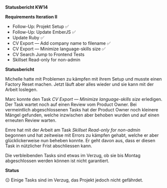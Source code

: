 **Statusbericht KW14**

**Requirements Iteration II** 

- Follow-Up: Projekt Setup ✅
- Follow-Up: Update EmberJS ✅
- Update Ruby ✅
- CV Export — Add company name to filename ✅
- CV Export — Minimize language-skills size ✅
- CV Search Jump to Frontend Tests
- Skillset Read-only for non-admin

**Statusbericht** 

Michelle hatte mit Problemen zu kämpfen mit ihrem Setup und musste einen Factory Reset machen. Jetzt läuft aber alles wieder und sie kann mit der Arbeit loslegen.

Marc konnte den Task *CV Export — Minimize language-skills size* erledigen. Der Task wartet noch auf einen Review vom Product Owner. Bei vermeintlich abgeschlossenen Tasks hat der Product Owner noch kleinere Mängel gefunden, welche inzwischen aber behoben wurden und auf einen erneuten Review warten.

Emre hat mit der Arbeit am Task *Skillset Read-only for non-admin* begonnen und hat zeitweise mit Errors zu kämpfen gehabt, welche er aber glücklickerweise nun beheben konnte. Er geht davon aus, dass er diesen Task in nützlicher Frist abschliessen kann.

Die verbleibenden Tasks sind etwas im Verzug, ob sie bis Montag abgeschlossen werden können ist nicht garantiert.

**Status** 

😐 Einige Tasks sind im Verzug, das Projekt jedoch nicht gefährdet.
